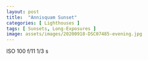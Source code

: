 ```yaml
---
layout: post
title:  "Annisquam Sunset"
categories: [ Lighthouses ]
tags: [ Sunsets, Long-Exposures ]
image: assets/images/20200918-DSC07485-evening.jpg
---
```


ISO 100
f/11
1/3 s
